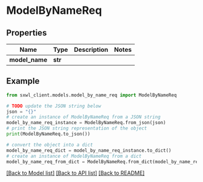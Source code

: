 # ModelByNameReq


## Properties

Name | Type | Description | Notes
------------ | ------------- | ------------- | -------------
**model_name** | **str** |  | 

## Example

```python
from sxwl_client.models.model_by_name_req import ModelByNameReq

# TODO update the JSON string below
json = "{}"
# create an instance of ModelByNameReq from a JSON string
model_by_name_req_instance = ModelByNameReq.from_json(json)
# print the JSON string representation of the object
print(ModelByNameReq.to_json())

# convert the object into a dict
model_by_name_req_dict = model_by_name_req_instance.to_dict()
# create an instance of ModelByNameReq from a dict
model_by_name_req_from_dict = ModelByNameReq.from_dict(model_by_name_req_dict)
```
[[Back to Model list]](../README.md#documentation-for-models) [[Back to API list]](../README.md#documentation-for-api-endpoints) [[Back to README]](../README.md)


